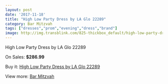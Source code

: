 ```yaml
---
layout: post
date: '2017-11-18'
title: "High Low Party Dress by LA Glo 22289"
category: Bar Mitzvah
tags: ["dresses","prom","evening","dress","brand"]
image: http://img.transblink.com/825-thickbox_default/high-low-party-dress-by-la-glo-22289.jpg
---
```

High Low Party Dress by LA Glo 22289

On Sales: **$286.99**
<a href="https://www.transblink.com/en/bar-mitzvah/236-high-low-party-dress-by-la-glo-22289.html"><amp-img layout="responsive" width="600" height="600" src="//img.transblink.com/825-thickbox_default/high-low-party-dress-by-la-glo-22289.jpg" alt="High Low Party Dress by LA Glo 22289 0" /></a>
<a href="https://www.transblink.com/en/bar-mitzvah/236-high-low-party-dress-by-la-glo-22289.html"><amp-img layout="responsive" width="600" height="600" src="//img.transblink.com/826-thickbox_default/high-low-party-dress-by-la-glo-22289.jpg" alt="High Low Party Dress by LA Glo 22289 1" /></a>

Buy it: [High Low Party Dress by LA Glo 22289](https://www.transblink.com/en/bar-mitzvah/236-high-low-party-dress-by-la-glo-22289.html "High Low Party Dress by LA Glo 22289")

View more: [Bar Mitzvah](https://www.transblink.com/en/2-bar-mitzvah "Bar Mitzvah")